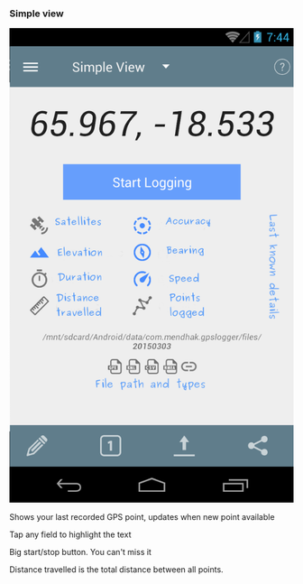 ### Simple view

![1](images/1.png)

Shows your last recorded GPS point, updates when new point available  

Tap any field to highlight the text

Big start/stop button. You can't miss it

Distance travelled is the total distance between all points.
